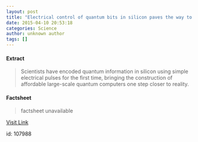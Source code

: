 ```yaml
---
layout: post
title: "Electrical control of quantum bits in silicon paves the way to large quantum computers"
date: 2015-04-10 20:53:18
categories: Science
author: unknown author
tags: []
---
```



#### Extract
>Scientists have encoded quantum information in silicon using simple electrical pulses for the first time, bringing the construction of affordable large-scale quantum computers one step closer to reality.

#### Factsheet
>factsheet unavailable

[Visit Link](http://feeds.sciencedaily.com/~r/sciencedaily/~3/uZ8YDm72czo/150410165318.htm)

id:  107988
